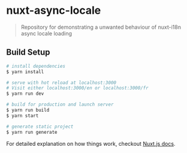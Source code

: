 # nuxt-async-locale

> Repository for demonstrating a unwanted behaviour of nuxt-i18n async locale loading

## Build Setup

``` bash
# install dependencies
$ yarn install

# serve with hot reload at localhost:3000
# Visit either localhost:3000/en or localhost:3000/fr
$ yarn run dev

# build for production and launch server
$ yarn run build
$ yarn start

# generate static project
$ yarn run generate
```

For detailed explanation on how things work, checkout [Nuxt.js docs](https://nuxtjs.org).
